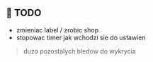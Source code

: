 ## :rocket: TODO

* zmieniac label / zrobic shop
* stopowac timer jak wchodzi sie do ustawien

>  duzo pozostalych bledow do wykrycia
